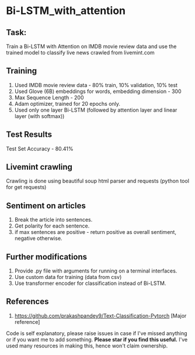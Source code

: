 # Bi-LSTM_with_attention

## Task:
Train a Bi-LSTM with Attention on IMDB movie review data and use the trained model to classify live news crawled from livemint.com

## Training 
1. Used IMDB movie review data - 80% train, 10% validation, 10% test
2. Used Glove (6B) embeddings for words, embedding dimension - 300
3. Max Sequence Length - 200
4. Adam optimizer, trained for 20 epochs only.
5. Used only one layer Bi-LSTM (followed by attention layer and linear layer (with softmax))

## Test Results
Test Set Accuracy - 80.41%

## Livemint crawling
Crawling is done using beautiful soup html parser and requests (python tool for get requests)

## Sentiment on articles
1. Break the article into sentences.
2. Get polarity for each sentence.
3. if max sentences are positive - return positive as overall sentiment, negative otherwise.

## Further modifications
1. Provide .py file with arguments for running on a terminal interfaces.
2. Use custom data for training (data from csv)
3. Use transformer encoder for classification instead of Bi-LSTM.

## References
1. https://github.com/prakashpandey9/Text-Classification-Pytorch [Major reference]

Code is self explanatory, please raise issues in case if I've missed anything or if you want me to add something.
**Please star if you find this useful.** I've used many resources in making this, hence won't claim ownership.
